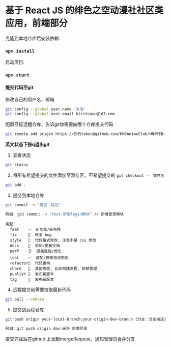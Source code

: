 # 基于 React JS 的绯色之空动漫社社区类应用，前端部分

克隆到本地仓库后安装依赖:
### `npm install`

启动项目:
### `npm start`

#### 提交代码至git

修改自己的用户名，邮箱

```bash
git config --global user.name '米洛'
git config --global user.email kiritoasu@163.com
```

配置目标远程仓库，告诉git你需要向哪个仓库提交代码

```bash
git remote add origin https://你的token@github.com/HNSAnimeClub/HNSWEB-FRONT-END.git
```

**英文状态下按q退出git**

1.  查看状态

```bash
git status
```

2. 将所有希望提交的文件添加至暂存区，不希望提交的 `git checkout -- 文件名`

```bash
git add .
```

3.  提交到本地仓库

```bash
git commit -m "类型：描述"

例如: git commit -m "feat:新增login模块" // 新增登录模块
```

```
类型：
  feat    ✨  新功能/新特性
  fix     🐛  修复 bug
  style   💄  代码格式修改, 注意不是 css 修改
  docs    📝  添加/更新文档
  perf    👌  提高性能/优化
  test    ✅  增加/修改测试用例
  refactor🎨  代码重构
  chore   🎨  其他修改, 比如构建流程, 依赖管理
  publish 🚀  发布新版本
  tag     📌  发布新版本
```

4. 远程提交前需要拉取最新代码

```bash
git pull --rebase
```

5. 提交到远程仓库

```bash
git push origin your-local-branch:your-origin-dev-branch (分支：分支描述)

例如：git push origin dev:米洛 新增登录
```

提交完成后在github 上发起mergeRequest，通知管理员合并分支
